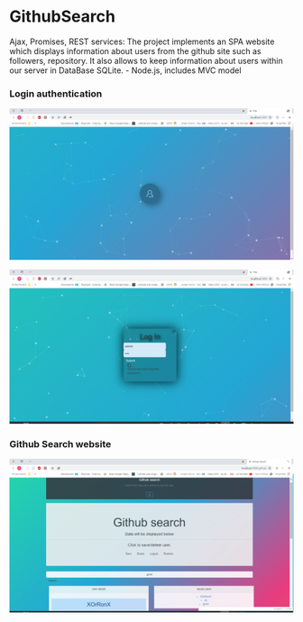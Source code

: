 # GithubSearch
Ajax, Promises, REST services: The project implements an SPA website which displays  information about users from the github site such as followers, repository.  It also allows to keep information about users within our server in DataBase SQLite. - Node.js, includes MVC model

### Login authentication
![alt text](https://github.com/XOrRonX/Github-Search-App/blob/master/1_pic.PNG?raw=true)

![alt text](https://github.com/XOrRonX/Github-Search-App/blob/master/%E2%80%8F%E2%80%8F2_pic.PNG?raw=true)

### Github Search website
![alt text](https://github.com/XOrRonX/Github-Search-App/blob/master/%E2%80%8F%E2%80%8F3_pic.PNG?raw=true)
